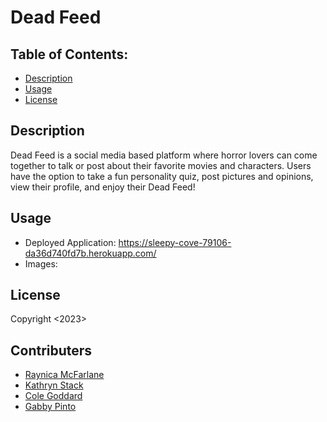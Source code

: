 # Dead Feed

## Table of Contents:
  - [Description](#description)
  - [Usage](#usage)
  - [License](#license)
  
## Description

Dead Feed is a social media based platform where horror lovers can come together to talk or post about their favorite movies and characters. Users have the option to take a fun personality quiz, post pictures and opinions, view their profile, and enjoy their Dead Feed!

## Usage
- Deployed Application:
https://sleepy-cove-79106-da36d740fd7b.herokuapp.com/
- Images: ![]()
  
## License
Copyright <2023>

## Contributers
<ul>
  <li><a href="https://github.com/raymcfarlane">Raynica McFarlane</a></li>
  <li><a href="https://github.com/kathrynstack">Kathryn Stack</a></li>
  <li><a href="https://github.com/">Cole Goddard</a></li>
  <li><a href="https://github.com/">Gabby Pinto</a></li>
  </ul>